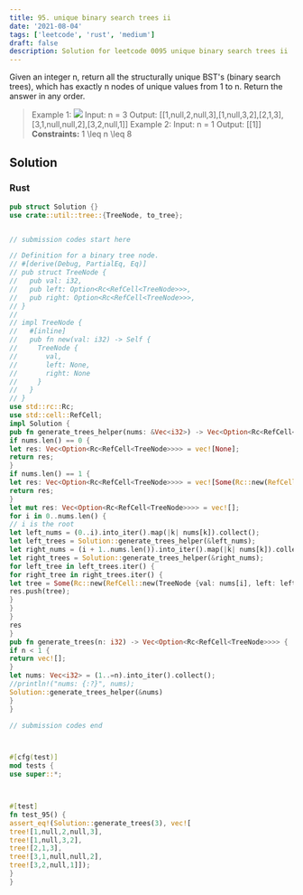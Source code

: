 ```yaml
---
title: 95. unique binary search trees ii
date: '2021-08-04'
tags: ['leetcode', 'rust', 'medium']
draft: false
description: Solution for leetcode 0095 unique binary search trees ii
---
```




Given an integer n, return all the structurally unique BST's (binary search trees), which has exactly n nodes of unique values from 1 to n. Return the answer in any order.



>   Example 1:
>   ![](https://assets.leetcode.com/uploads/2021/01/18/uniquebstn3.jpg)
>   Input: n <TeX>=</TeX> 3
>   Output: [[1,null,2,null,3],[1,null,3,2],[2,1,3],[3,1,null,null,2],[3,2,null,1]]
>   Example 2:
>   Input: n <TeX>=</TeX> 1
>   Output: [[1]]
**Constraints:**
>   	1 <TeX>\leq</TeX> n <TeX>\leq</TeX> 8


## Solution


### Rust
```rust
pub struct Solution {}
use crate::util::tree::{TreeNode, to_tree};


// submission codes start here

// Definition for a binary tree node.
// #[derive(Debug, PartialEq, Eq)]
// pub struct TreeNode {
//   pub val: i32,
//   pub left: Option<Rc<RefCell<TreeNode>>>,
//   pub right: Option<Rc<RefCell<TreeNode>>>,
// }
//
// impl TreeNode {
//   #[inline]
//   pub fn new(val: i32) -> Self {
//     TreeNode {
//       val,
//       left: None,
//       right: None
//     }
//   }
// }
use std::rc::Rc;
use std::cell::RefCell;
impl Solution {
pub fn generate_trees_helper(nums: &Vec<i32>) -> Vec<Option<Rc<RefCell<TreeNode>>>> {
if nums.len() == 0 {
let res: Vec<Option<Rc<RefCell<TreeNode>>>> = vec![None];
return res;
}
if nums.len() == 1 {
let res: Vec<Option<Rc<RefCell<TreeNode>>>> = vec![Some(Rc::new(RefCell::new(TreeNode::new(nums[0]))))];
return res;
}
let mut res: Vec<Option<Rc<RefCell<TreeNode>>>> = vec![];
for i in 0..nums.len() {
// i is the root
let left_nums = (0..i).into_iter().map(|k| nums[k]).collect();
let left_trees = Solution::generate_trees_helper(&left_nums);
let right_nums = (i + 1..nums.len()).into_iter().map(|k| nums[k]).collect();
let right_trees = Solution::generate_trees_helper(&right_nums);
for left_tree in left_trees.iter() {
for right_tree in right_trees.iter() {
let tree = Some(Rc::new(RefCell::new(TreeNode {val: nums[i], left: left_tree.clone(), right: right_tree.clone()})));
res.push(tree);
}
}
}
res
}
pub fn generate_trees(n: i32) -> Vec<Option<Rc<RefCell<TreeNode>>>> {
if n < 1 {
return vec![];
}
let nums: Vec<i32> = (1..=n).into_iter().collect();
//println!("nums: {:?}", nums);
Solution::generate_trees_helper(&nums)
}
}

// submission codes end



#[cfg(test)]
mod tests {
use super::*;



#[test]
fn test_95() {
assert_eq!(Solution::generate_trees(3), vec![
tree![1,null,2,null,3],
tree![1,null,3,2],
tree![2,1,3],
tree![3,1,null,null,2],
tree![3,2,null,1]]);
}
}

```
